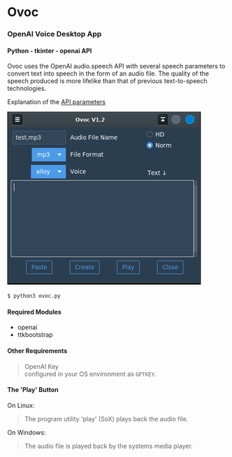 # Ovoc
### OpenAI Voice Desktop App
#### Python - tkinter - openai API

Ovoc uses the OpenAI audio.speech API with several speech parameters
to convert text into speech in the form of an audio file. The quality
of the speech produced is more lifelike than that of previous 
text-to-speech technologies.

Explanation of the 
[API parameters](https://platform.openai.com/docs/api-reference/audio/createSpeech "openai audio.speech")


![alttext](images/ovocGUI.png "title")

```bash
$ python3 ovoc.py

```

#### Required Modules

- openai
- ttkbootstrap

#### Other Requirements

> OpenAI Key  
configured in your OS environment as `GPTKEY`.

#### The 'Play' Button

On Linux:  
> The program utility 'play' (SoX) plays back the audio file.

On Windows:
> The audio file is played back by the systems media player.









